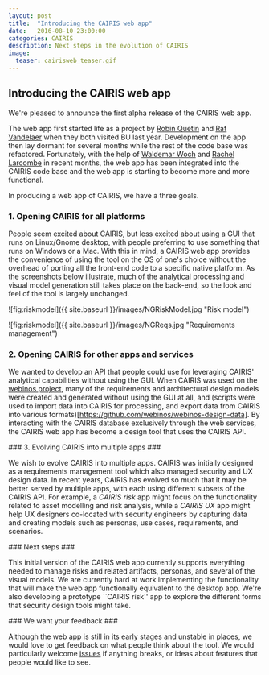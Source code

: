 ```yaml
---
layout: post
title:  "Introducing the CAIRIS web app"
date:   2016-08-10 23:00:00
categories: CAIRIS
description: Next steps in the evolution of CAIRIS
image:
  teaser: cairisweb_teaser.gif
---
```


## Introducing the CAIRIS web app ##

We're pleased to announce the first alpha release of the CAIRIS web app.

The web app first started life as a project by [Robin Quetin](https://github.com/RobinQuetin) and [Raf Vandelaer](http://www.rafvandelaer.be/) when they both visited BU last year.  Development on the app then lay dormant for several months while the rest of the code base was refactored.  Fortunately, with the help of [Waldemar Woch](https://github.com/invalidtoken) and [Rachel Larcombe](https://github.com/RachelLar) in recent months, the web app has been integrated into the CAIRIS code base and the web app is starting to become more and more functional.


In producing a web app of CAIRIS, we have a three goals.

### 1. Opening CAIRIS for all platforms ###

People seem excited about CAIRIS, but less excited about using a GUI that runs on Linux/Gnome desktop, with people preferring to use something that runs on Windows or a Mac.  With this in mind, a CAIRIS web app provides the convenience of using the tool on the OS of one's choice without the overhead of porting all the front-end code to a specific native platform.  As the screenshots below illustrate, much of the analytical processing and visual model generation still takes place on the back-end, so the look and feel of the tool is largely unchanged.

![fig:riskmodel]({{ site.baseurl }}/images/NGRiskModel.jpg "Risk model")

![fig:riskmodel]({{ site.baseurl }}/images/NGReqs.jpg "Requirements management")

### 2. Opening CAIRIS for other apps and services ###

We wanted to develop an API that people could use for leveraging CAIRIS' analytical capabilities without using the GUI.  When CAIRIS was used on the [webinos project](http://webinos.org), many of the requirements and architectural design models were created and generated without using the GUI at all, and (scripts were used to import data into CAIRIS for processing, and export data from CAIRIS into various formats)[https://github.com/webinos/webinos-design-data].  By interacting with the CAIRIS database exclusively through the web services, the CAIRIS web app has become a design tool that uses the CAIRIS API.  


### 3.  Evolving CAIRIS into multiple apps ###

 We wish to evolve CAIRIS into multiple apps.  CAIRIS was initially designed as a requirements management tool which also managed security and UX design data.  In recent years, CAIRIS has evolved so much that it may be better served by multiple apps, with each using different subsets of the CAIRIS API.  For example, a *CAIRIS risk* app might focus on the functionality related to asset modelling and risk analysis, while a *CAIRIS UX* app might help UX designers co-located with security engineers by capturing data and creating models such as personas, use cases, requirements, and scenarios.


### Next steps ###

This initial version of the CAIRIS web app currently supports everything needed to manage risks and related artifacts, personas, and several of the visual models.  We are currently hard at work implementing the functionality that will make the web app functionally equivalent to the desktop app.  We're also developing a prototype ``CAIRIS risk'' app to explore the different forms that security design tools might take.


### We want your feedback ###

Although the web app is still in its early stages and unstable in places, we would love to get feedback on what people think about the tool.  We would particularly welcome [issues](https://github.com/failys/cairis/issues) if anything breaks, or ideas about features that people would like to see.
